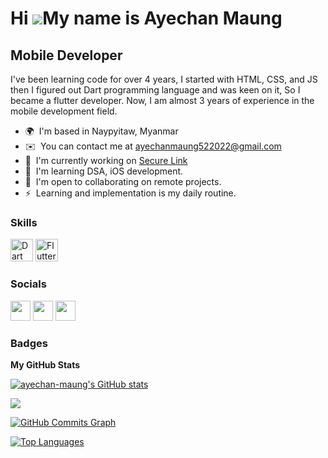 Hi ![](https://user-images.githubusercontent.com/18350557/176309783-0785949b-9127-417c-8b55-ab5a4333674e.gif)My name is Ayechan Maung
=====================================================================================================================================

Mobile Developer
----------------

I've been learning code for over 4 years, I started with HTML, CSS, and JS then I figured out Dart programming language and was keen on it, So I became a flutter developer. Now, I am almost 3 years of experience in the mobile development field.

* 🌍  I'm based in Naypyitaw, Myanmar
* ✉️  You can contact me at [ayechanmaung522022@gmail.com](mailto:ayechanmaung522022@gmail.com)
* 🚀  I'm currently working on [Secure Link](http://securelinkmm.com)
* 🧠  I'm learning DSA, iOS development.
* 🤝  I'm open to collaborating on remote projects.
* ⚡  Learning and implementation is my daily routine.

### Skills


<p align="left">
<a href="https://dart.dev/" target="_blank" rel="noreferrer"><img src="https://raw.githubusercontent.com/danielcranney/readme-generator/main/public/icons/skills/dart-colored.svg" width="36" height="36" alt="Dart" /></a>
<a href="https://flutter.dev/" target="_blank" rel="noreferrer"><img src="https://raw.githubusercontent.com/danielcranney/readme-generator/main/public/icons/skills/flutter-colored.svg" width="36" height="36" alt="Flutter" /></a>
</p>


### Socials

<p align="left"> <a href="https://www.github.com/ayechan-maung" target="_blank" rel="noreferrer"><img src="https://raw.githubusercontent.com/danielcranney/readme-generator/main/public/icons/socials/github.svg" width="32" height="32" /></a> <a href="https://www.linkedin.com/in/ayechan-maung-751096237/" target="_blank" rel="noreferrer"><img src="https://raw.githubusercontent.com/danielcranney/readme-generator/main/public/icons/socials/linkedin.svg" width="32" height="32" /></a> <a href="https://www.twitter.com/ayechanmg_dev" target="_blank" rel="noreferrer"><img src="https://raw.githubusercontent.com/danielcranney/readme-generator/main/public/icons/socials/twitter.svg" width="32" height="32" /></a></p>

### Badges

<b>My GitHub Stats</b>

<a href="http://www.github.com/ayechan-maung"><img src="https://github-readme-stats.vercel.app/api?username=ayechan-maung&show_icons=true&hide=&count_private=true&title_color=0891b2&text_color=ffffff&icon_color=444e59&bg_color=1c1917&hide_border=true&show_icons=true" alt="ayechan-maung's GitHub stats" /></a>

<a href="http://www.github.com/ayechan-maung"><img src="https://github-readme-streak-stats.herokuapp.com/?user=ayechan-maung&stroke=ffffff&background=1c1917&ring=0891b2&fire=0891b2&currStreakNum=ffffff&currStreakLabel=0891b2&sideNums=ffffff&sideLabels=ffffff&dates=ffffff&hide_border=true" /></a>

<a href="http://www.github.com/ayechan-maung"><img src="https://activity-graph.herokuapp.com/graph?username=ayechan-maung&bg_color=1c1917&color=ffffff&line=444e59&point=ffffff&area_color=1c1917&area=true&hide_border=true&custom_title=GitHub%20Commits%20Graph" alt="GitHub Commits Graph" /></a>

<a href="https://github.com/ayechan-maung" align="left"><img src="https://github-readme-stats.vercel.app/api/top-langs/?username=ayechan-maung&langs_count=10&title_color=0891b2&text_color=ffffff&icon_color=444e59&bg_color=1c1917&hide_border=true&locale=en&custom_title=Top%20%Languages" alt="Top Languages" /></a>
